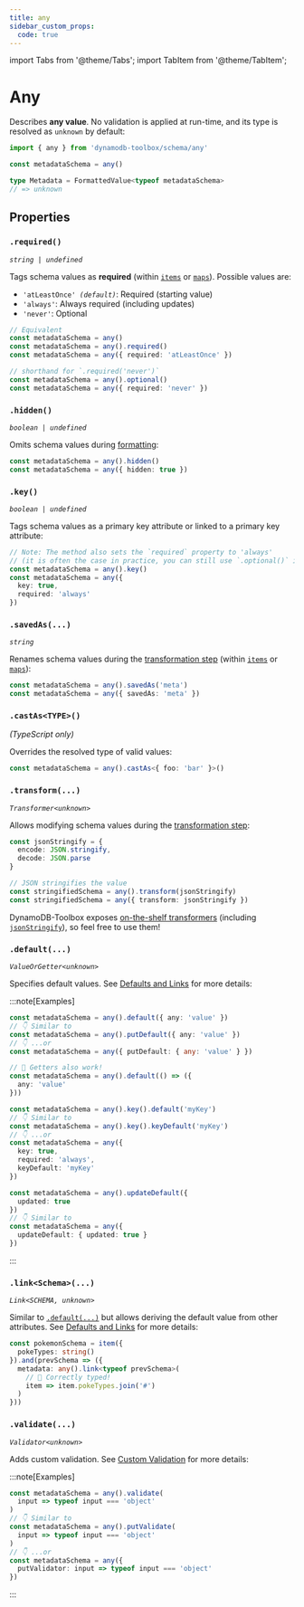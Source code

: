 ```yaml
---
title: any
sidebar_custom_props:
  code: true
---
```


import Tabs from '@theme/Tabs';
import TabItem from '@theme/TabItem';

# Any

Describes **any value**. No validation is applied at run-time, and its type is resolved as `unknown` by default:

```ts
import { any } from 'dynamodb-toolbox/schema/any'

const metadataSchema = any()

type Metadata = FormattedValue<typeof metadataSchema>
// => unknown
```

## Properties

### `.required()`

<p style={{ marginTop: '-15px' }}><i><code>string | undefined</code></i></p>

Tags schema values as **required** (within [`items`](../13-item/index.md) or [`maps`](../14-map/index.md)). Possible values are:

- <code>'atLeastOnce' <i>(default)</i></code>: Required (starting value)
- `'always'`: Always required (including updates)
- `'never'`: Optional

```ts
// Equivalent
const metadataSchema = any()
const metadataSchema = any().required()
const metadataSchema = any({ required: 'atLeastOnce' })

// shorthand for `.required('never')`
const metadataSchema = any().optional()
const metadataSchema = any({ required: 'never' })
```

### `.hidden()`

<p style={{ marginTop: '-15px' }}><i><code>boolean | undefined</code></i></p>

Omits schema values during [formatting](../17-actions/2-format.md):

```ts
const metadataSchema = any().hidden()
const metadataSchema = any({ hidden: true })
```

### `.key()`

<p style={{ marginTop: '-15px' }}><i><code>boolean | undefined</code></i></p>

Tags schema values as a primary key attribute or linked to a primary key attribute:

```ts
// Note: The method also sets the `required` property to 'always'
// (it is often the case in practice, you can still use `.optional()` if needed)
const metadataSchema = any().key()
const metadataSchema = any({
  key: true,
  required: 'always'
})
```

### `.savedAs(...)`

<p style={{ marginTop: '-15px' }}><i><code>string</code></i></p>

Renames schema values during the [transformation step](../17-actions/1-parse.md) (within [`items`](../13-item/index.md) or [`maps`](../14-map/index.md)):

```ts
const metadataSchema = any().savedAs('meta')
const metadataSchema = any({ savedAs: 'meta' })
```

### `.castAs<TYPE>()`

<p style={{ marginTop: '-15px' }}><i>(TypeScript only)</i></p>

Overrides the resolved type of valid values:

```ts
const metadataSchema = any().castAs<{ foo: 'bar' }>()
```

### `.transform(...)`

<p style={{ marginTop: '-15px' }}><i><code>Transformer&lt;unknown&gt;</code></i></p>

Allows modifying schema values during the [transformation step](../17-actions/1-parse.md):

```ts
const jsonStringify = {
  encode: JSON.stringify,
  decode: JSON.parse
}

// JSON stringifies the value
const stringifiedSchema = any().transform(jsonStringify)
const stringifiedSchema = any({ transform: jsonStringify })
```

DynamoDB-Toolbox exposes [on-the-shelf transformers](../18-transformers/1-usage.md) (including [`jsonStringify`](../18-transformers/4-json-stringify.md)), so feel free to use them!

### `.default(...)`

<p style={{ marginTop: '-15px' }}><i><code>ValueOrGetter&lt;unknown&gt;</code></i></p>

Specifies default values. See [Defaults and Links](../2-defaults-and-links/index.md) for more details:

:::note[Examples]

<Tabs>
<TabItem value="put" label="Put">

```ts
const metadataSchema = any().default({ any: 'value' })
// 👇 Similar to
const metadataSchema = any().putDefault({ any: 'value' })
// 👇 ...or
const metadataSchema = any({ putDefault: { any: 'value' } })

// 🙌 Getters also work!
const metadataSchema = any().default(() => ({
  any: 'value'
}))
```

</TabItem>
<TabItem value="key" label="Key">

```ts
const metadataSchema = any().key().default('myKey')
// 👇 Similar to
const metadataSchema = any().key().keyDefault('myKey')
// 👇 ...or
const metadataSchema = any({
  key: true,
  required: 'always',
  keyDefault: 'myKey'
})
```

</TabItem>
<TabItem value="update" label="Update">

```ts
const metadataSchema = any().updateDefault({
  updated: true
})
// 👇 Similar to
const metadataSchema = any({
  updateDefault: { updated: true }
})
```

</TabItem>
</Tabs>

:::

### `.link<Schema>(...)`

<p style={{ marginTop: '-15px' }}><i><code>Link&lt;SCHEMA, unknown&gt;</code></i></p>

Similar to [`.default(...)`](#default) but allows deriving the default value from other attributes. See [Defaults and Links](../2-defaults-and-links/index.md) for more details:

```ts
const pokemonSchema = item({
  pokeTypes: string()
}).and(prevSchema => ({
  metadata: any().link<typeof prevSchema>(
    // 🙌 Correctly typed!
    item => item.pokeTypes.join('#')
  )
}))
```

### `.validate(...)`

<p style={{ marginTop: '-15px' }}><i><code>Validator&lt;unknown&gt;</code></i></p>

Adds custom validation. See [Custom Validation](../3-custom-validation/index.md) for more details:

:::note[Examples]

```ts
const metadataSchema = any().validate(
  input => typeof input === 'object'
)
// 👇 Similar to
const metadataSchema = any().putValidate(
  input => typeof input === 'object'
)
// 👇 ...or
const metadataSchema = any({
  putValidator: input => typeof input === 'object'
})
```

:::
